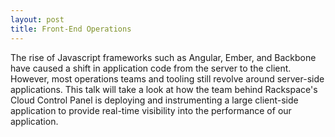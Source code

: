 ```yaml
---
layout: post
title: Front-End Operations
---
```


The rise of Javascript frameworks such as Angular, Ember, and Backbone have caused
a shift in application code from the server to the client. However, most operations
teams and tooling still revolve around server-side applications. This talk will
take a look at how the team behind Rackspace's Cloud Control Panel is deploying
and instrumenting a large client-side application to provide real-time visibility
into the performance of our application.

<script async class="speakerdeck-embed" data-id="80969d80c2ba013152325aee9e57b660" data-ratio="1.33333333333333" src="//speakerdeck.com/assets/embed.js"></script>
